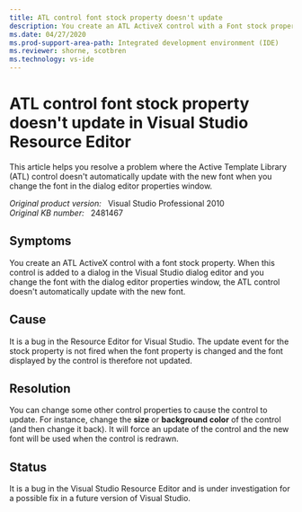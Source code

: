 ```yaml
---
title: ATL control font stock property doesn't update
description: You create an ATL ActiveX control with a Font stock property. When this control is added to a dialog in the Visual Studio dialog editor and you change the font with the dialog editor properties window, the ATL control does not update with the new font.
ms.date: 04/27/2020
ms.prod-support-area-path: Integrated development environment (IDE)
ms.reviewer: shorne, scotbren
ms.technology: vs-ide
---
```

# ATL control font stock property doesn't update in Visual Studio Resource Editor

This article helps you resolve a problem where the Active Template Library (ATL) control doesn't automatically update with the new font when you change the font in the dialog editor properties window.

_Original product version:_ &nbsp; Visual Studio Professional 2010  
_Original KB number:_ &nbsp; 2481467

## Symptoms

You create an ATL ActiveX control with a font stock property. When this control is added to a dialog in the Visual Studio dialog editor and you change the font with the dialog editor properties window, the ATL control doesn't automatically update with the new font.

## Cause

It is a bug in the Resource Editor for Visual Studio. The update event for the stock property is not fired when the font property is changed and the font displayed by the control is therefore not updated.

## Resolution

You can change some other control properties to cause the control to update. For instance, change the **size** or **background color** of the control (and then change it back). It will force an update of the control and the new font will be used when the control is redrawn.

## Status

It is a bug in the Visual Studio Resource Editor and is under investigation for a possible fix in a future version of Visual Studio.
